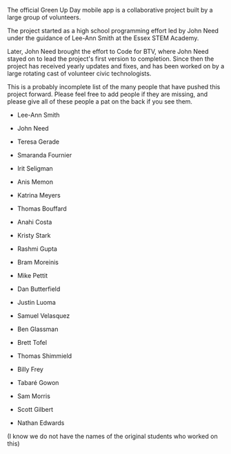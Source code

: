 The official Green Up Day mobile app is a collaborative project built by a large group of volunteers.

The project started as a high school programming effort 
led by John Need under the guidance of Lee-Ann Smith at the Essex STEM Academy.

Later, John Need brought the effort to Code for BTV, where John Need stayed on to
lead the project's first version to completion. Since then the project has received
yearly updates and fixes, and has been worked on by a large rotating cast of volunteer
civic technologists.

This is a probably incomplete list of the many people that have pushed this project forward. 
Please feel free to add people if they are missing, and please give all of these people
a pat on the back if you see them.

* Lee-Ann Smith
* John Need
* Teresa Gerade
* Smaranda Fournier

* Irit Seligman
* Anis Memon
* Katrina Meyers
* Thomas Bouffard
* Anahi Costa
* Kristy Stark
* Rashmi Gupta
* Bram Moreinis
* Mike Pettit
* Dan Butterfield
* Justin Luoma
* Samuel Velasquez
* Ben Glassman
* Brett Tofel
* Thomas Shimmield
* Billy Frey
* Tabaré Gowon
* Sam Morris
* Scott Gilbert
* Nathan Edwards

(I know we do not have the names of the original students who worked on this)

